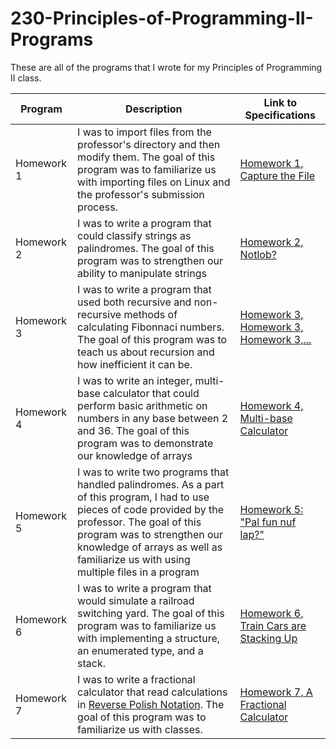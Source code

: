 # 230-Principles-of-Programming-II-Programs
These are all of the programs that I wrote for my Principles of Programming II class.

Program | Description | Link to Specifications
------- | ----------- | ----------------------
Homework 1 | I was to import files from the professor's directory and then modify them.  The goal of this program was to familiarize us with importing files on Linux and the professor's submission process. | [Homework 1, Capture the File](http://mirkwood.cs.edinboro.edu/~bennett/class/csci230/spring2018/hw/one.html)
Homework 2 | I was to write a program that could classify strings as palindromes.  The goal of this program was to strengthen our ability to manipulate strings | [Homework 2, Notlob?](http://mirkwood.cs.edinboro.edu/~bennett/class/csci230/spring2018/hw/two.html)
Homework 3 | I was to write a program that used both recursive and non-recursive methods of calculating Fibonnaci numbers.  The goal of this program was to teach us about recursion and how inefficient it can be. | [Homework 3, Homework 3, Homework 3,...](http://mirkwood.cs.edinboro.edu/~bennett/class/csci230/spring2018/hw/three/index.html)
Homework 4 | I was to write an integer, multi-base calculator that could perform basic arithmetic on numbers in any base between 2 and 36.  The goal of this program was to demonstrate our knowledge of arrays | [Homework 4, Multi-base Calculator](http://mirkwood.cs.edinboro.edu/~bennett/class/csci230/spring2018/hw/four/four.html)
Homework 5 | I was to write two programs that handled palindromes.  As a part of this program, I had to use pieces of code provided by the professor.  The goal of this program was to strengthen our knowledge of arrays as well as familiarize us with using multiple files in a program | [Homework 5: "Pal fun nuf lap?"](http://mirkwood.cs.edinboro.edu/~bennett/class/csci230/spring2018/hw/five/index.html)
Homework 6 | I was to write a program that would simulate a railroad switching yard.  The goal of this program was to familiarize us with implementing a structure, an enumerated type, and a stack. | [Homework 6, Train Cars are Stacking Up](http://mirkwood.cs.edinboro.edu/~bennett/class/csci230/spring2018/hw/six/index.html)
Homework 7 | I was to write a fractional calculator that read calculations in [Reverse Polish Notation](https://en.wikipedia.org/wiki/Reverse_Polish_notation).  The goal of this program was to familiarize us with classes. | [Homework 7, A Fractional Calculator](http://mirkwood.cs.edinboro.edu/~bennett/class/csci230/spring2018/hw/hw7/index.html)
